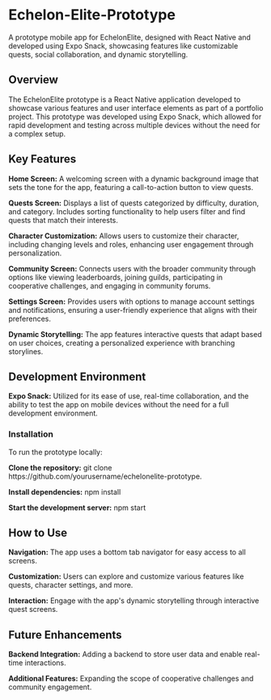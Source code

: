 <h1>Echelon-Elite-Prototype</h1>
A prototype mobile app for EchelonElite, designed with React Native and developed using Expo Snack, showcasing features like customizable quests, social collaboration, and dynamic storytelling.

<h2>Overview</h2>
<p>The EchelonElite prototype is a React Native application developed to showcase various features and user interface elements as part of a portfolio project. This prototype was developed using Expo Snack, which allowed for rapid development and testing across multiple devices without the need for a complex setup.</p>

<h2>Key Features</h2>
<p><b>Home Screen:</b> A welcoming screen with a dynamic background image that sets the tone for the app, featuring a call-to-action button to view quests.</p>

<p><b>Quests Screen:</b> Displays a list of quests categorized by difficulty, duration, and category. Includes sorting functionality to help users filter and find quests that match their interests.</p>

<p><b>Character Customization:</b> Allows users to customize their character, including changing levels and roles, enhancing user engagement through personalization.</p>

<p><b>Community Screen:</b> Connects users with the broader community through options like viewing leaderboards, joining guilds, participating in cooperative challenges, and engaging in community forums.</p>

<p><b>Settings Screen:</b> Provides users with options to manage account settings and notifications, ensuring a user-friendly experience that aligns with their preferences.</p>

<p><b>Dynamic Storytelling:</b> The app features interactive quests that adapt based on user choices, creating a personalized experience with branching storylines.</p>

<h2>Development Environment</h2>
<p><b>Expo Snack:</b> Utilized for its ease of use, real-time collaboration, and the ability to test the app on mobile devices without the need for a full development environment.</p>

<p><h3>Installation</h3></p>
<p>To run the prototype locally:</p>

<p><b>Clone the repository:</b> git clone https://github.com/yourusername/echelonelite-prototype.</p>
<p><b>Install dependencies:</b> npm install</p>
<p><b>Start the development server:</b> npm start</p>

<h2>How to Use</h2>
<p><b>Navigation:</b> The app uses a bottom tab navigator for easy access to all screens.</p>
<p><b>Customization:</b> Users can explore and customize various features like quests, character settings, and more.</p>
<p><b>Interaction:</b> Engage with the app's dynamic storytelling through interactive quest screens.</p>

<h2>Future Enhancements</h2>
<p><b>Backend Integration:</b> Adding a backend to store user data and enable real-time interactions.</p>
<p><b>Additional Features:</b> Expanding the scope of cooperative challenges and community engagement.</p>

